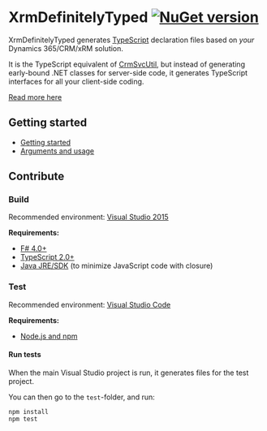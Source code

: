 # XrmDefinitelyTyped [![NuGet version](https://badge.fury.io/nu/Delegate.XrmDefinitelyTyped.svg)](https://badge.fury.io/nu/Delegate.XrmDefinitelyTyped)

XrmDefinitelyTyped generates [TypeScript](http://www.typescriptlang.org/) 
declaration files based on *your* Dynamics 365/CRM/xRM solution.

It is the TypeScript equivalent of [CrmSvcUtil](https://msdn.microsoft.com/en-us/library/gg327844.aspx), but instead of 
generating early-bound .NET classes for server-side code, it generates TypeScript interfaces for all your client-side coding.

[Read more here](http://delegateas.github.io/Delegate.XrmDefinitelyTyped/)


## Getting started

* [Getting started](http://delegateas.github.io/Delegate.XrmDefinitelyTyped/getting-started.html)
* [Arguments and usage](http://delegateas.github.io/Delegate.XrmDefinitelyTyped/tool-usage.html)


## Contribute


### Build

Recommended environment: [Visual Studio 2015](https://www.visualstudio.com/downloads/)

**Requirements:**

* [F# 4.0+](https://www.microsoft.com/en-us/download/details.aspx?id=48179)
* [TypeScript 2.0+](https://www.microsoft.com/en-us/download/details.aspx?id=48593)
* [Java JRE/SDK](http://www.oracle.com/technetwork/java/javase/downloads/jdk8-downloads-2133151.html) (to minimize JavaScript code with closure)


### Test

Recommended environment: [Visual Studio Code](https://code.visualstudio.com/)


**Requirements:**

* [Node.js and npm](https://nodejs.org/)

#### Run tests

When the main Visual Studio project is run, it generates files for the test project.

You can then go to the `test`-folder, and run:

    npm install
    npm test